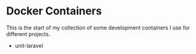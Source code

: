 # Docker Containers

This is the start of my collection of some development containers I use for different projects.

* unit-laravel
